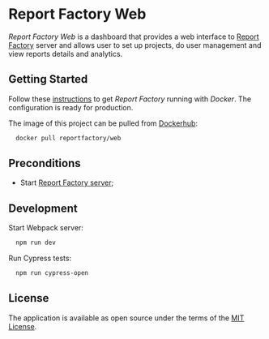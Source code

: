 # Report Factory Web

*Report Factory Web* is a dashboard that provides a web interface to [Report Factory](https://github.com/igor-starostenko/report_factory) server and allows user to set up projects, do user management and view reports details and analytics.

## Getting Started
Follow these [instructions](https://github.com/igor-starostenko/report_factory/blob/master/setup/INSTRUCTIONS.md) to get *Report Factory* running with *Docker*. The configuration is ready for production.

The image of this project can be pulled from [Dockerhub](https://hub.docker.com/r/reportfactory/web/):

```bash
  docker pull reportfactory/web
```
## Preconditions

- Start [Report Factory server](https://github.com/igor-starostenko/report_factory);

## Development

Start Webpack server:

```bash
  npm run dev
```

Run Cypress tests:

```bash
  npm run cypress-open
```

## License

The application is available as open source under the terms of the [MIT License](https://opensource.org/licenses/MIT).
